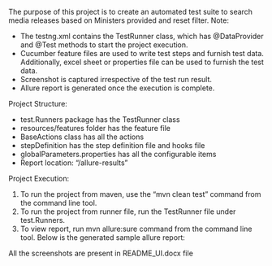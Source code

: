 The purpose of this project is to create an automated test suite to search media releases based on Ministers provided and reset filter.
Note:
- The testng.xml contains the TestRunner class, which has @DataProvider and @Test methods to start the project execution.
- Cucumber feature files are used to write test steps and furnish test data. Additionally, excel sheet or properties file can be used to furnish the test data.
- Screenshot is captured irrespective of the test run result.
- Allure report is generated once the execution is complete.

Project Structure:
- test.Runners package has the TestRunner class
- resources/features folder has the feature file
- BaseActions class has all the actions
- stepDefinition has the step definition file and hooks file
- globalParameters.properties has all the configurable items
- Report location: “/allure-results”

Project Execution:
1. To run the project from maven, use the “mvn clean test” command from the command line tool.
2. To run the project from runner file, run the TestRunner file under test.Runners.
3. To view report, run mvn allure:sure command from the command line tool.
Below is the generated sample allure report:
   
All the screenshots are present in README_UI.docx file